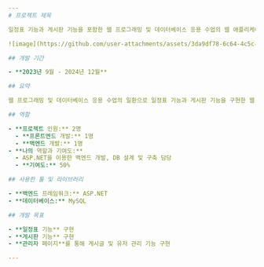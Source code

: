 ```yaml
---
# 프로젝트 제목

일정표 기능과 게시판 기능을 포함한 웹 프로그래밍 및 데이터베이스 응용 수업의 웹 애플리케이션 프로젝트.

![image](https://github.com/user-attachments/assets/3da9df78-6c64-4c5c-9e2b-61d3af764c17)

## 개발 기간

- **2023년 9월 - 2024년 12월**

## 요약

웹 프로그래밍 및 데이터베이스 응용 수업의 일환으로 일정표 기능과 게시판 기능을 구현한 웹 페이지입니다.

## 역할

- **프로젝트 인원:** 2명
  - **프론트엔드 개발:** 1명
  - **백엔드 개발:** 1명
- **나의 역할과 기여도:**
  - ASP.NET을 이용한 백엔드 개발, DB 설계 및 구축 담당
  - **기여도:** 50%

## 사용한 툴 및 라이브러리

- **백엔드 프레임워크:** ASP.NET
- **데이터베이스:** MySQL

## 개발 목표

- **일정표 기능** 구현
- **게시판 기능** 구현
- **관리자 페이지**를 통해 게시글 및 유저 관리 기능 구현

---
```

